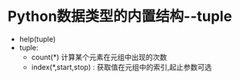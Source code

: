 # Python数据类型的内置结构--tuple
- help(tuple)
- tuple:
    - count(*) 计算某个元素在元组中出现的次数
    - index(*,start,stop) : 获取值在元组中的索引,起止参数可选